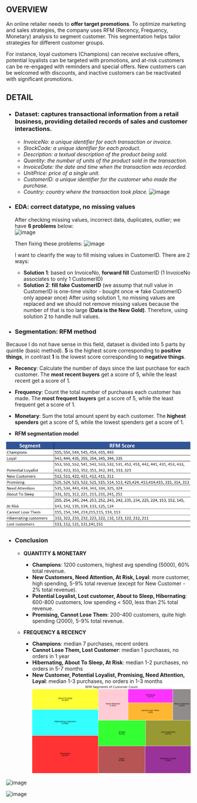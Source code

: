 ## OVERVIEW
An online retailer needs to **offer target promotions**. To optimize marketing and sales strategies, the company uses RFM (Recency, Frequency, Monetary) analysis to segment customer. This segmentation helps tailor strategies for different customer groups. 

For instance, loyal customers (Champions) can receive exclusive offers, potential loyalists can be targeted with promotions, and at-risk customers can be re-engaged with reminders and special offers. New customers can be welcomed with discounts, and inactive customers can be reactivated with significant promotions.

## DETAIL
- ### **Dataset:** captures transactional information from a retail business, providing detailed records of sales and customer interactions.
  + _InvoiceNo: a unique identifier for each transaction or invoice._
  + _StockCode: a unique identifier for each product._
  + _Description: a textual description of the product being sold._
  + _Quantity: the number of units of the product sold in the transaction._
  + _InvoiceDate: the date and time when the transaction was recorded._
  + _UnitPrice:  price of a single unit._
  + _CustomerID: a unique identifier for the customer who made the purchase._
  + _Country: country where the transaction took place._
![image](https://github.com/user-attachments/assets/e81e43f5-4cd7-4843-ba4b-d8cd27f1898c)

- ### **EDA: correct datatype, no missing values**
  After checking missing values, incorrect data, duplicates, outlier; we have **6 problems** below:  
  ![image](https://github.com/user-attachments/assets/d52b54de-ef4d-41ca-9db5-e4dded36c54b)

  Then fixing these problems:
  ![image](https://github.com/user-attachments/assets/68e930e2-8a70-4b4b-978e-43fd8d839ce2)

  I want to clearify the way to fill mising values in CustomerID. There are 2 ways:
    + **Solution 1**: based on InvoiceNo, **forward fill** CustomerID (1 InvoiceNo associates to only 1 CustomerID)
    + **Solution 2**: **fill fake CustomerID** (we assump that null value in CustomerID is one-time visitor - bought once => fake CustomerID only appear once)
    After using solution 1, no missing values are replaced and we should not remove missing values because the number of that is too large **(Data is the New Gold)**. Therefore, using solution 2 to handle null values.

- ### **Segmentation: RFM method**
Because I do not have sense in this field, dataset is divided into 5 parts by quintile (basic method). 
**5** is the highest score corresponding to **positive things**, in contrast **1** is the lowest score corresponding to **negative things**.

  + **Recency**: Calculate the number of days since the last purchase for each customer. The **most recent buyers** get a score of 5, while the least recent get a score of 1.
  + **Frequency**: Count the total number of purchases each customer has made. The **most frequent buyers** get a score of 5, while the least frequent get a score of 1.
  + **Monetary**: Sum the total amount spent by each customer. The **highest spenders** get a score of 5, while the lowest spenders get a score of 1.

  + **RFM segmentation model**

  ![Customer Segmentation - RFM method](assets/segment_RFM.png)

- ### **Conclusion**
  - **QUANTITY & MONETARY**
    + **Champions**: 1200 customers, highest avg spending (5000), 60% total revenue.
    + **New Customers, Need Attention, At Risk, Loyal**: more customer, high spending, 5-9% total revenue (except for New Customer - 2% total revenue).
    + **Potential Loyalist, Lost customer, About to Sleep, Hibernating**: 600-800 customers, low spending < 500, less than 2% total revenue.
    + **Promising, Cannot Lose Them**: 200-400 customers, quite high spending (2000), 5-9% total revenue.
   
  - **FREQUENCY & RECENCY**
    + **Champions**: median 7 purchases, recent orders
    + **Cannot Lose Them, Lost Customer**: median 1 purchases, no orders in 1 year
    + **Hibernating, About To Sleep, At Risk**: median 1-2 purchases, no orders in 5-7 months
    + **New Customer, Potential Loyalist, Promising, Need Attention, Loyal**: median 1-3 purchases, no orders in 1-3 months
![Customer Segmentation - RFM method](assets/result_segmen_RFM.png)

![image](https://github.com/user-attachments/assets/4f56251a-6284-401e-83c2-654bf55782ae)

![image](https://github.com/user-attachments/assets/003f40f6-f4f5-4c9d-b045-73ff4548f621)
